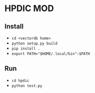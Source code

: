 # HPDIC MOD

## Install
* `cd <vectordb home>`
* `python setup.py build`
* `pip install .`
* `export PATH="$HOME/.local/bin":$PATH`

## Run
* `cd hpdic`
* `python test.py`